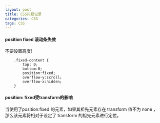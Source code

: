 ```yaml
---
layout: post
title: CSS问题记录
categories: CSS
tags: CSS
---
```


#### position fixed 滚动条失效
不要设置高度!

```
    .fixed-content {
        top: 0;
        bottom:0;
        position:fixed;
        overflow-y:scroll;
        overflow-x:hidden;
    }
```

#### position: fixed受transform的影响

当使用了position:fixed 的元素，如果其祖先元素存在 transform 值不为 none ，那么该元素将相对于设定了 transform 的祖先元素进行定位。
